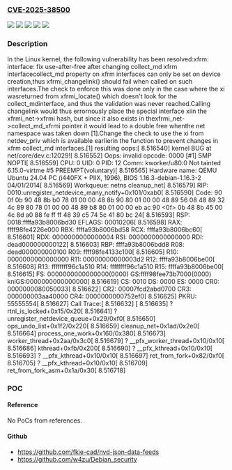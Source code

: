 ### [CVE-2025-38500](https://cve.mitre.org/cgi-bin/cvename.cgi?name=CVE-2025-38500)
![](https://img.shields.io/static/v1?label=Product&message=Linux&color=blue)
![](https://img.shields.io/static/v1?label=Version&message=&color=brightgreen)
![](https://img.shields.io/static/v1?label=Version&message=6.1%20&color=brightgreen)
![](https://img.shields.io/static/v1?label=Version&message=abc340b38ba25cd6c7aa2c0bd9150d30738c82d0%20&color=brightgreen)
![](https://img.shields.io/static/v1?label=Vulnerability&message=n%2Fa&color=blue)

### Description

In the Linux kernel, the following vulnerability has been resolved:xfrm: interface: fix use-after-free after changing collect_md xfrm interfacecollect_md property on xfrm interfaces can only be set on device creation,thus xfrmi_changelink() should fail when called on such interfaces.The check to enforce this was done only in the case where the xi wasreturned from xfrmi_locate() which doesn't look for the collect_mdinterface, and thus the validation was never reached.Calling changelink would thus errornously place the special interface xiin the xfrmi_net->xfrmi hash, but since it also exists in thexfrmi_net->collect_md_xfrmi pointer it would lead to a double free whenthe net namespace was taken down [1].Change the check to use the xi from netdev_priv which is available earlierin the function to prevent changes in xfrm collect_md interfaces.[1] resulting oops:[    8.516540] kernel BUG at net/core/dev.c:12029![    8.516552] Oops: invalid opcode: 0000 [#1] SMP NOPTI[    8.516559] CPU: 0 UID: 0 PID: 12 Comm: kworker/u80:0 Not tainted 6.15.0-virtme #5 PREEMPT(voluntary)[    8.516565] Hardware name: QEMU Ubuntu 24.04 PC (i440FX + PIIX, 1996), BIOS 1.16.3-debian-1.16.3-2 04/01/2014[    8.516569] Workqueue: netns cleanup_net[    8.516579] RIP: 0010:unregister_netdevice_many_notify+0x101/0xab0[    8.516590] Code: 90 0f 0b 90 48 8b b0 78 01 00 00 48 8b 90 80 01 00 00 48 89 56 08 48 89 32 4c 89 80 78 01 00 00 48 89 b8 80 01 00 00 eb ac 90 <0f> 0b 48 8b 45 00 4c 8d a0 88 fe ff ff 48 39 c5 74 5c 41 80 bc 24[    8.516593] RSP: 0018:ffffa93b8006bd30 EFLAGS: 00010206[    8.516598] RAX: ffff98fe4226e000 RBX: ffffa93b8006bd58 RCX: ffffa93b8006bc60[    8.516601] RDX: 0000000000000004 RSI: 0000000000000000 RDI: dead000000000122[    8.516603] RBP: ffffa93b8006bdd8 R08: dead000000000100 R09: ffff98fe4133c100[    8.516605] R10: 0000000000000000 R11: 00000000000003d2 R12: ffffa93b8006be00[    8.516608] R13: ffffffff96c1a510 R14: ffffffff96c1a510 R15: ffffa93b8006be00[    8.516615] FS:  0000000000000000(0000) GS:ffff98fee73b7000(0000) knlGS:0000000000000000[    8.516619] CS:  0010 DS: 0000 ES: 0000 CR0: 0000000080050033[    8.516622] CR2: 00007fcd2abd0700 CR3: 000000003aa40000 CR4: 0000000000752ef0[    8.516625] PKRU: 55555554[    8.516627] Call Trace:[    8.516632]  <TASK>[    8.516635]  ? rtnl_is_locked+0x15/0x20[    8.516641]  ? unregister_netdevice_queue+0x29/0xf0[    8.516650]  ops_undo_list+0x1f2/0x220[    8.516659]  cleanup_net+0x1ad/0x2e0[    8.516664]  process_one_work+0x160/0x380[    8.516673]  worker_thread+0x2aa/0x3c0[    8.516679]  ? __pfx_worker_thread+0x10/0x10[    8.516686]  kthread+0xfb/0x200[    8.516690]  ? __pfx_kthread+0x10/0x10[    8.516693]  ? __pfx_kthread+0x10/0x10[    8.516697]  ret_from_fork+0x82/0xf0[    8.516705]  ? __pfx_kthread+0x10/0x10[    8.516709]  ret_from_fork_asm+0x1a/0x30[    8.516718]  </TASK>

### POC

#### Reference
No PoCs from references.

#### Github
- https://github.com/fkie-cad/nvd-json-data-feeds
- https://github.com/w4zu/Debian_security


